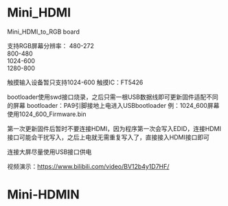 # Mini_HDMI
Mini_HDMI_to_RGB board

支持RGB屏幕分辨率：
480-272   
800-480   
1024-600   
1280-800   

触摸输入设备暂只支持1024-600 触摸IC：FT5426

bootloader使用swd接口烧录，之后只需一根USB数据线即可更新固件适配不同的屏幕
bootloader：PA9引脚接地上电进入USBbootloader
例：1024_600屏幕使用1024_600_Firmware.bin

第一次更新固件后暂时不要连接HDMI，因为程序第一次会写入EDID，连接HDMI接口可能会干扰写入，之后上电就无需重复写入了，直接接入HDMI接口即可

连接大屏尽量使用USB接口供电

视频演示：https://www.bilibili.com/video/BV12b4y1D7HF/

# Mini-HDMIN
